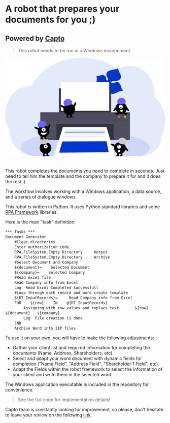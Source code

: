 # A robot that prepares your documents for you ;)

## Powered by [Capto](https://www.wearecapto.com)

> This robot needs to be run in a Windows environment.

<img src="Input\images\DocmentGenerator.jpg" style="margin-bottom:20px;width:800px;">

This robot completes the documents you need to complete in seconds. Just need to tell him the template and the company to prepare it for and it does the rest :)

The workflow involves working with a Windows application, a data source, and a series of dialogue windows.

This robot is written in Python. It uses Python standard libraries and some [RPA Framework](https://rpaframework.org/) libraries.

Here is the main "task" definition:

```rpaframework
*** Tasks ***
Document Generator
    #Clear directories
    Enter authorization code
    RPA.FileSystem.Empty Directory     Output
    RPA.FileSystem.Empty Directory     Archive
    #Select Document and Company
    ${document}=    Selected Document
    ${company}=    Selected Company
    #Read excel file
    Read Company info from Excel
    Log  Read Excel Completed Successfull
    #Loop through each record and word create template
    ${DT_InputRecords}=     Read Company info from Excel
    FOR    ${row}    IN    @{DT_InputRecords}
        Assigning with row values and replace text       ${row}   ${document}   ${company}
        Log  File creation is done
    END
    Archive Word into ZIP files
```

To use it on your own, you will have to make the following adjustments:

- Gather your client list and required information for completing the documents (Name, Address, Shareholders, etc).
- Select and adapt your word document with dynamic fields for completion ("Name Field", "Address Field", "Shareholder 1 Field", etc).
- Adapt the Fields within the robot framework to select the information of your client and write them in the selected word.

The Windows application executable is included in the repository for convenience.

> See the full code for implementation details!

Capto team is constantly looking for improvement, so please, don't hesitate to leave your review on the following [link](https://forms.gle/vrJCXqMZj6dyHnyt5).
